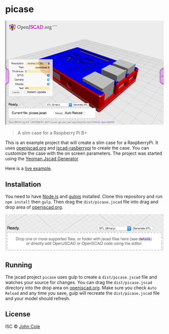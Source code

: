 # picase

![picase](picase.png)

> A slim case for a Raspberry Pi B+

This is an example project that will create a slim case for a RaspberryPi. It uses [openjscad.org](http://openjscad.org) and [jscad-rasberrypi](https://github.com/johnwebbcole/jscad-raspberrypi) to create the case. You can customize the case with the on screen parameters. The project was started using the [Yeoman Jscad Generator](https://github.com/johnwebbcole/generator-jscad)

Here is a [live example](http://openjscad.org/#https://raw.githubusercontent.com/johnwebbcole/picase/master/dist/picase.jscad).

## Installation

You need to have [Node.js](https://nodejs.org) and [gulpjs](http://gulpjs.com/) installed. Clone this repository and run `npm install` then `gulp`. Then drag the `dist/picase.jscad` file into drag and drop area of [openjscad.org](http://openjscad.org).

![Drag and Drop Area](dragndrop.png)

## Running

The jscad project `picase` uses gulp to create a `dist/picase.jscad` file and watches your source for changes. You can drag the `dist/picase.jscad` directory into the drop area on [openjscad.org](http://openjscad.org). Make sure you check `Auto Reload` and any time you save, gulp will recreate the `dist/picase.jscad` file and your model should refresh.

## License

ISC © [John Cole](http://github.com/)
